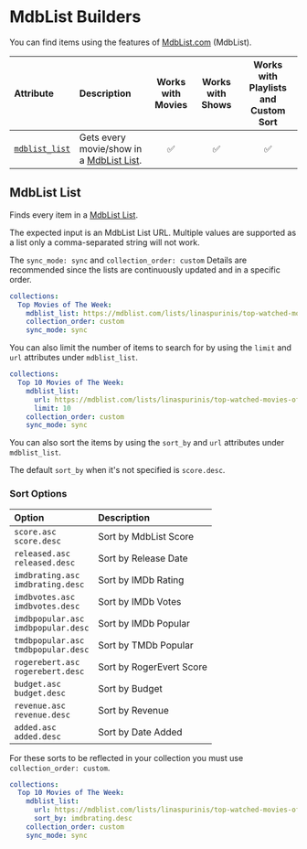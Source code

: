 # MdbList Builders

You can find items using the features of [MdbList.com](https://mdblist.com/) (MdbList).

| Attribute                       | Description                                                               | Works with Movies | Works with Shows | Works with Playlists and Custom Sort |
|:--------------------------------|:--------------------------------------------------------------------------|:-----------------:|:----------------:|:------------------------------------:|
| [`mdblist_list`](#mdblist-list) | Gets every movie/show in a [MdbList List](https://mdblist.com/toplists/). |      &#9989;      |     &#9989;      |               &#9989;                |

## MdbList List

Finds every item in a [MdbList List](https://mdblist.com/toplists/).

The expected input is an MdbList List URL. Multiple values are supported as a list only a comma-separated string will not work.

The `sync_mode: sync` and `collection_order: custom` Details are recommended since the lists are continuously updated and in a specific order.

```yaml
collections:
  Top Movies of The Week:
    mdblist_list: https://mdblist.com/lists/linaspurinis/top-watched-movies-of-the-week
    collection_order: custom
    sync_mode: sync
```
You can also limit the number of items to search for by using the `limit` and `url` attributes under `mdblist_list`.

```yaml
collections:
  Top 10 Movies of The Week:
    mdblist_list: 
      url: https://mdblist.com/lists/linaspurinis/top-watched-movies-of-the-week
      limit: 10
    collection_order: custom
    sync_mode: sync
```
You can also sort the items by using the `sort_by` and `url` attributes under `mdblist_list`.

The default `sort_by` when it's not specified is `score.desc`.

### Sort Options

| Option                                  | Description              |
|:----------------------------------------|:-------------------------|
| `score.asc`<br>`score.desc`             | Sort by MdbList Score    |
| `released.asc`<br>`released.desc`       | Sort by Release Date     |
| `imdbrating.asc`<br>`imdbrating.desc`   | Sort by IMDb Rating      |
| `imdbvotes.asc`<br>`imdbvotes.desc`     | Sort by IMDb Votes       |
| `imdbpopular.asc`<br>`imdbpopular.desc` | Sort by IMDb Popular     |
| `tmdbpopular.asc`<br>`tmdbpopular.desc` | Sort by TMDb Popular     |
| `rogerebert.asc`<br>`rogerebert.desc`   | Sort by RogerEvert Score |
| `budget.asc`<br>`budget.desc`           | Sort by Budget           |
| `revenue.asc`<br>`revenue.desc`         | Sort by Revenue          |
| `added.asc`<br>`added.desc`             | Sort by Date Added       |

For these sorts to be reflected in your collection you must use `collection_order: custom`.

```yaml
collections:
  Top 10 Movies of The Week:
    mdblist_list: 
      url: https://mdblist.com/lists/linaspurinis/top-watched-movies-of-the-week
      sort_by: imdbrating.desc
    collection_order: custom
    sync_mode: sync
```